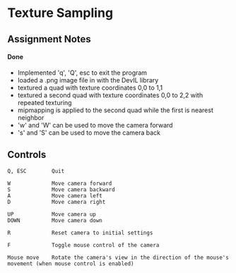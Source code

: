 # Texture Sampling

## Assignment Notes
#### Done
- Implemented 'q', 'Q', esc to exit the program
- loaded a .png image file in with the DevIL library
- textured a quad with texture coordinates 0,0 to 1,1
- textured a second quad with texture coordinates 0,0 to 2,2 with repeated texturing
- mipmapping is applied to the second quad while the first is nearest neighbor
- 'w' and 'W' can be used to move the camera forward
- 's' and 'S' can be used to move the camera back

## Controls
```
Q, ESC        Quit

W             Move camera forward
S             Move camera backward
A             Move camera left
D             Move camera right

UP            Move camera up
DOWN          Move camera down

R             Reset camera to initial settings

F             Toggle mouse control of the camera

Mouse move    Rotate the camera's view in the direction of the mouse's movement (when mouse control is enabled)
```
